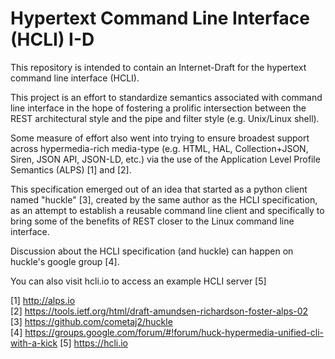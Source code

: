 # Hypertext Command Line Interface (HCLI) I-D

This repository is intended to contain an Internet-Draft for the hypertext command line interface (HCLI).

This project is an effort to standardize semantics associated with command line interface in the hope of fostering a prolific intersection between the REST architectural style and the pipe and filter style (e.g. Unix/Linux shell).

Some measure of effort also went into trying to ensure broadest support across hypermedia-rich media-type (e.g. HTML, HAL, Collection+JSON, Siren, JSON API, JSON-LD, etc.) via the use of the Application Level Profile Semantics (ALPS) [1] and [2].

This specification emerged out of an idea that started as a python client named "huckle" [3], created by the same author as the HCLI specification, as an attempt to establish a reusable command line client and specifically to bring some of the benefits of REST closer to the Linux command line interface.

Discussion about the HCLI specification (and huckle) can happen on huckle's google group [4].

You can also visit hcli.io to access an example HCLI server [5]

[1] http://alps.io  
[2] https://tools.ietf.org/html/draft-amundsen-richardson-foster-alps-02  
[3] https://github.com/cometaj2/huckle  
[4] https://groups.google.com/forum/#!forum/huck-hypermedia-unified-cli-with-a-kick
[5] https://hcli.io
